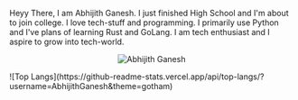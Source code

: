 Heyy There, I am Abhijith Ganesh. I just finished High School and I'm about to join college.
I love tech-stuff and programming. I primarily use Python and I've plans of learning Rust and GoLang.
I am tech enthusiast and I aspire to grow into tech-world.


<p align="center"> 
<img src="https://github-readme-stats.vercel.app/api?username=AbhijithGanesh&show_icons=true&theme=gotham" alt="Abhijith Ganesh" />
</p>

<div>
![Top Langs](https://github-readme-stats.vercel.app/api/top-langs/?username=AbhijithGanesh&theme=gotham)
</div>





